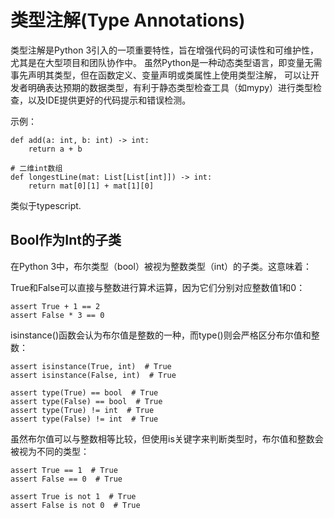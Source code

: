 # 类型注解(Type Annotations)

类型注解是Python 3引入的一项重要特性，旨在增强代码的可读性和可维护性，尤其是在大型项目和团队协作中。
虽然Python是一种动态类型语言，即变量无需事先声明其类型，但在函数定义、变量声明或类属性上使用类型注解，
可以让开发者明确表达预期的数据类型，有利于静态类型检查工具（如mypy）进行类型检查，以及IDE提供更好的代码提示和错误检测。


示例：
```
def add(a: int, b: int) -> int:
    return a + b

# 二维int数组
def longestLine(mat: List[List[int]]) -> int:
    return mat[0][1] + mat[1][0]
```

类似于typescript.


## Bool作为Int的子类
在Python 3中，布尔类型（bool）被视为整数类型（int）的子类。这意味着：

True和False可以直接与整数进行算术运算，因为它们分别对应整数值1和0：
```
assert True + 1 == 2
assert False * 3 == 0
```

isinstance()函数会认为布尔值是整数的一种，而type()则会严格区分布尔值和整数：

```
assert isinstance(True, int)  # True
assert isinstance(False, int)  # True

assert type(True) == bool  # True
assert type(False) == bool  # True
assert type(True) != int  # True
assert type(False) != int  # True
```
 
虽然布尔值可以与整数相等比较，但使用is关键字来判断类型时，布尔值和整数会被视为不同的类型：
```
assert True == 1  # True
assert False == 0  # True

assert True is not 1  # True
assert False is not 0  # True
```